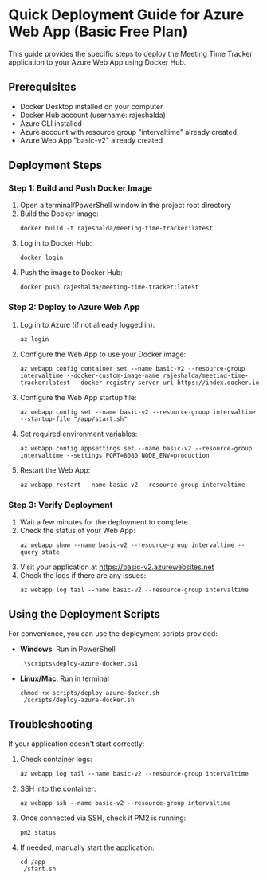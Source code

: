 # Quick Deployment Guide for Azure Web App (Basic Free Plan)

This guide provides the specific steps to deploy the Meeting Time Tracker application to your Azure Web App using Docker Hub.

## Prerequisites

- Docker Desktop installed on your computer
- Docker Hub account (username: rajeshalda)
- Azure CLI installed
- Azure account with resource group "intervaltime" already created
- Azure Web App "basic-v2" already created

## Deployment Steps

### Step 1: Build and Push Docker Image

1. Open a terminal/PowerShell window in the project root directory
2. Build the Docker image:
   ```
   docker build -t rajeshalda/meeting-time-tracker:latest .
   ```
3. Log in to Docker Hub:
   ```
   docker login
   ```
4. Push the image to Docker Hub:
   ```
   docker push rajeshalda/meeting-time-tracker:latest
   ```

### Step 2: Deploy to Azure Web App

1. Log in to Azure (if not already logged in):
   ```
   az login
   ```

2. Configure the Web App to use your Docker image:
   ```
   az webapp config container set --name basic-v2 --resource-group intervaltime --docker-custom-image-name rajeshalda/meeting-time-tracker:latest --docker-registry-server-url https://index.docker.io
   ```

3. Configure the Web App startup file:
   ```
   az webapp config set --name basic-v2 --resource-group intervaltime --startup-file "/app/start.sh"
   ```

4. Set required environment variables:
   ```
   az webapp config appsettings set --name basic-v2 --resource-group intervaltime --settings PORT=8080 NODE_ENV=production
   ```

5. Restart the Web App:
   ```
   az webapp restart --name basic-v2 --resource-group intervaltime
   ```

### Step 3: Verify Deployment

1. Wait a few minutes for the deployment to complete
2. Check the status of your Web App:
   ```
   az webapp show --name basic-v2 --resource-group intervaltime --query state
   ```
3. Visit your application at https://basic-v2.azurewebsites.net
4. Check the logs if there are any issues:
   ```
   az webapp log tail --name basic-v2 --resource-group intervaltime
   ```

## Using the Deployment Scripts

For convenience, you can use the deployment scripts provided:

- **Windows**: Run in PowerShell
  ```
  .\scripts\deploy-azure-docker.ps1
  ```

- **Linux/Mac**: Run in terminal
  ```
  chmod +x scripts/deploy-azure-docker.sh
  ./scripts/deploy-azure-docker.sh
  ```

## Troubleshooting

If your application doesn't start correctly:

1. Check container logs:
   ```
   az webapp log tail --name basic-v2 --resource-group intervaltime
   ```

2. SSH into the container:
   ```
   az webapp ssh --name basic-v2 --resource-group intervaltime
   ```

3. Once connected via SSH, check if PM2 is running:
   ```
   pm2 status
   ```

4. If needed, manually start the application:
   ```
   cd /app
   ./start.sh
   ``` 